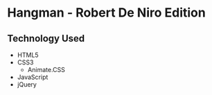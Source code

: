 # Hangman - Robert De Niro Edition

## Technology Used

- HTML5
- CSS3
  - Animate.CSS
- JavaScript
- jQuery